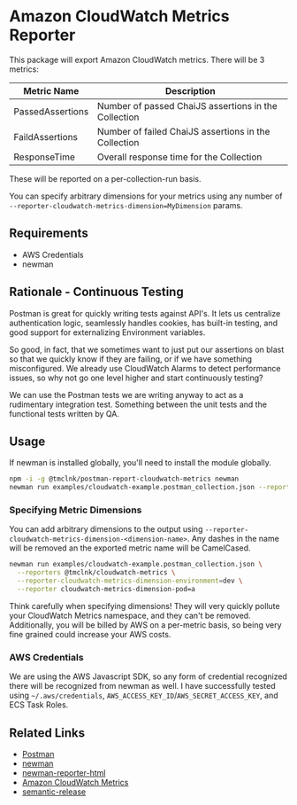 # Amazon CloudWatch Metrics Reporter

This package will export Amazon CloudWatch metrics. There will
be 3 metrics:

| Metric Name | Description |
|-|-|
| PassedAssertions | Number of passed ChaiJS assertions in the Collection |
| FaildAssertions | Number of failed ChaiJS assertions in the Collection |
| ResponseTime | Overall response time for the Collection |

These will be reported on a per-collection-run basis.

You can specify arbitrary dimensions for your metrics using any number of
`--reporter-cloudwatch-metrics-dimension=MyDimension` params.

## Requirements

* AWS Credentials
* newman

## Rationale - Continuous Testing

Postman is great for quickly writing tests against API's. It lets us centralize
authentication logic, seamlessly handles cookies, has built-in testing, and
good support for externalizing Environment variables.

So good, in fact, that we sometimes want to just put our assertions on blast so that
we quickly know if they are failing, or if we have something misconfigured. We already
use CloudWatch Alarms to detect performance issues, so why not go one level higher
and start continuously testing?

We can use the Postman tests we are writing anyway to act as a rudimentary integration
test. Something between the unit tests and the functional tests written by QA.

## Usage

If newman is installed globally, you'll need to install the module globally.

```sh
npm -i -g @tmclnk/postman-report-cloudwatch-metrics newman
newman run examples/cloudwatch-example.postman_collection.json --reporters @tmclnk/cloudwatch-metrics
```

### Specifying Metric Dimensions

You can add arbitrary dimensions to the output using `--reporter-cloudwatch-metrics-dimension-<dimension-name>`.
Any dashes in the name will be removed an the exported metric name will be CamelCased.

```sh
newman run examples/cloudwatch-example.postman_collection.json \
  --reporters @tmclnk/cloudwatch-metrics \
  --reporter-cloudwatch-metrics-dimension-environment=dev \
  --reporter cloudwatch-metrics-dimension-pod=a
```

Think carefully when specifying dimensions! They will very quickly pollute your
CloudWatch Metrics namespace, and they can't be removed. Additionally, you will be billed
by AWS on a per-metric basis, so being very fine grained could increase your AWS costs.

### AWS Credentials

We are using the AWS Javascript SDK, so any form of credential recognized there will
be recognized from newman as well. I have successfully tested using `~/.aws/credentials`,
`AWS_ACCESS_KEY_ID`/`AWS_SECRET_ACCESS_KEY`, and ECS Task Roles.

## Related Links

* [Postman](https://www.postman.com/)
* [newman](https://github.com/postmanlabs/newman)
* [newman-reporter-html](https://github.com/postmanlabs/newman-reporter-html)
* [Amazon CloudWatch Metrics](https://docs.aws.amazon.com/AmazonCloudWatch/latest/monitoring/working_with_metrics.html)
* [semantic-release](https://github.com/semantic-release/semantic-release)
